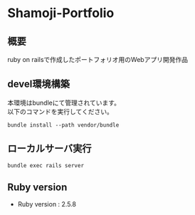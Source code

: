 # Shamoji-Portfolio

## 概要

ruby on railsで作成したポートフォリオ用のWebアプリ開発作品


## devel環境構築

本環境はbundleにて管理されています。  
以下のコマンドを実行してください。

```
bundle install --path vendor/bundle
```

## ローカルサーバ実行

```
bundle exec rails server
```

## Ruby version

* Ruby version : 2.5.8

<!-- 
* System dependencies

* Configuration

* Database creation

* Database initialization

* How to run the test suite

* Services (job queues, cache servers, search engines, etc.)

* Deployment instructions

* ...
--!>
